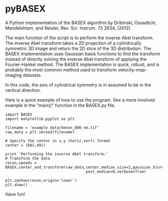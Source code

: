 # pyBASEX
A Python implementation of the BASEX algorithm by Dribinski, Ossadtchi, Mandelshtam, and Reisler, Rev. Sci. Instrum. 73 2634, (2012)

The main function of the script is to perform the inverse Abel transform. The inverse Abel transform takes a 2D projection of a cylindrically symmetric 3D image and return the 2D slice of the 3D distribution. The BASEX implementation uses Gaussian basis functions to find the transform instead of directly solving the inverse Abel transform of applying the Fourier-Hankel method. The BASEX implementation is quick, robust, and is probably the most common method used to transform velocity-map-imaging datasets.

In this code, the axis of cylindrical symmetry is in assumed to be in the vertical direction. 

Here is a quick example of how to use the program. See a more involved example in the "main()" function in the BASEX.py file.

	import BASEX
	import matplotlib.pyplot as plt
	
	filename = 'example_data/Xenon_800_nm.tif'
    raw_data = plt.imread(filename)
    
    # Specify the center in x,y (horiz,vert) format
    center = (681,491)
    
    print 'Performing the inverse Abel transform:'
    # Transform the data
    recon,speeds = BASEX.center_and_transform(raw_data,center,median_size=2,gaussian_blur=0,
                                        post_median=0,verbose=True)
										
	plt.imshow(recon,origin='lower')
	plt.show()

Have fun!